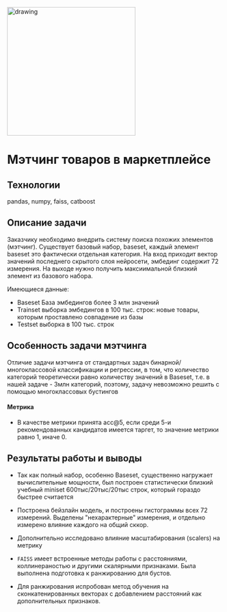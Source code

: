 <!-- ![image alt="drawing" height="200"](https://github.com/EduardR7/Matching/assets/126398449/8ef414ad-3402-48b2-bb75-2ade5b45d46e) -->
<img src="https://github.com/EduardR7/Matching/assets/126398449/8ef414ad-3402-48b2-bb75-2ade5b45d46e" alt="drawing" height="300">

# Мэтчинг товаров в маркетплейсе

## Технологии
pandas, numpy, faiss, catboost
<!-- планируемые optuna, pipeline, fast api,   docker -->


## Описание задачи
Заказчику необходимо внедрить систему поиска похожих элементов (мэтчинг).
Существует базовый набор, baseset, каждый элемент baseset это фактически отдельная категория.
На вход приходит вектор значений последнего скрытого слоя нейросети, эмбединг содержит 72 измерения.
На выходе нужно получить максиимальной близкий элемент из базового набора.

Имеющиеся данные:
- Baseset База эмбедингов более 3 млн значений
- Trainset выборка эмбедингов в 100 тыс. строк: новые товары, которым проставлено совпадение из базы
- Testset выборка в 100 тыс. строк

## Особенность задачи мэтчинга
Отличие задачи мэтчинга от стандартных задач бинарной/многоклассовой классификации и регрессии, в том,
что количество категорий теоретически равно количеству значений в Baseset, т.е. в нашей задаче - 3млн категорий, поэтому, задачу невозможно решить с помощью многоклассовых бустингов

#### Метрика
- В качестве метрики принята acc@5, если среди 5-и рекомендованных кандидатов имеется таргет, то значение метрики равно 1, иначе 0.

## Результаты работы и выводы
- Так как полный набор, особенно Baseset, существенно нагружает вычислительные мощности, был построен статистически близкий учебный miniset 600тыс/20тыс/20тыс строк, который гораздо быстрее считается
- Построена бейзлайн модель, и построены гистограммы всех 72 измерений. Выделены "нехарактерные" измерения, и отдельно измерено влияние каждого на общий сккор.
- Дополнительно исследовано влияние масштабирования (scalers) на метрику
- `FAISS` имеет встроенные методы работы с расстояниями, коллинераностью и другими скалярными признаками. Была выполнена подготовка к ранжированию для бустов.
- Для ранжирования испробован метод обучения на сконкатенированных векторах с добавлением расстояний как дополнительных признаков.

    <!-- - обучение на расстояниях до рандомных векторов - слишком простая тренировочная выборка. близкие векторы разделять трудно
    - обучение на расстоях до близких векторов - слишком сложная обучающая выборка
    - обучение на сконкатенированных векторах - результаты хорошие, но недостаточные
    -->
    
<!--
Вывод:
- Не недооценивать важность `EDA`

- Время работы алгоритма для инференса выборки из 100_000 кандидатов на i5-9600K
    - для 50 соседей: 32 минуты (10 минут поиск `FAISS` и 22 минуты на инференс(включая генерацию фич)
    - для 100 соседей: 52 минуты (10 минут поиск `FAISS` и 42 минуты на инференс(включая генерацию фич)

#### Что нужно доделать:
- Поискать иные подходы (возможно, считать разницу между признаками)
- Поэкспериментировать с другими скейлерами, например `QuantileTransformer`
- Попробовать заменить `FAISS` на `Quadrant` или `Annoy`
- Сделать код ранжирования эффективнее (Отрабатывает долго. Вероятно, из-за множества инициализаций)
- Тюнить модель
- Купить больше оперативной памяти =)
-->

